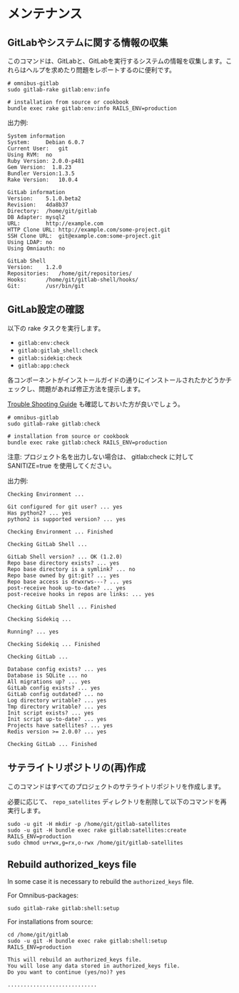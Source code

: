 # メンテナンス

## GitLabやシステムに関する情報の収集

このコマンドは、GitLabと、GitLabを実行するシステムの情報を収集します。これらはヘルプを求めたり問題をレポートするのに便利です。

```
# omnibus-gitlab
sudo gitlab-rake gitlab:env:info

# installation from source or cookbook
bundle exec rake gitlab:env:info RAILS_ENV=production
```

出力例:

```
System information
System:		Debian 6.0.7
Current User:	git
Using RVM:	no
Ruby Version: 2.0.0-p481
Gem Version:  1.8.23
Bundler Version:1.3.5
Rake Version:	10.0.4

GitLab information
Version:	5.1.0.beta2
Revision:	4da8b37
Directory:	/home/git/gitlab
DB Adapter:	mysql2
URL:		http://example.com
HTTP Clone URL:	http://example.com/some-project.git
SSH Clone URL:	git@example.com:some-project.git
Using LDAP:	no
Using Omniauth:	no

GitLab Shell
Version:	1.2.0
Repositories:	/home/git/repositories/
Hooks:		/home/git/gitlab-shell/hooks/
Git:		/usr/bin/git
```

## GitLab設定の確認

以下の rake タスクを実行します。

- `gitlab:env:check`
- `gitlab:gitlab_shell:check`
- `gitlab:sidekiq:check`
- `gitlab:app:check`

各コンポーネントがインストールガイドの通りにインストールされたかどうかチェックし、問題があれば修正方法を提示します。

[Trouble Shooting Guide](https://github.com/gitlabhq/gitlab-public-wiki/wiki/Trouble-Shooting-Guide) も確認しておいた方が良いでしょう。

```
# omnibus-gitlab
sudo gitlab-rake gitlab:check

# installation from source or cookbook
bundle exec rake gitlab:check RAILS_ENV=production
```

注意: プロジェクト名を出力しない場合は、 gitlab:check に対して SANITIZE=true を使用してください。

出力例:

```
Checking Environment ...

Git configured for git user? ... yes
Has python2? ... yes
python2 is supported version? ... yes

Checking Environment ... Finished

Checking GitLab Shell ...

GitLab Shell version? ... OK (1.2.0)
Repo base directory exists? ... yes
Repo base directory is a symlink? ... no
Repo base owned by git:git? ... yes
Repo base access is drwxrws---? ... yes
post-receive hook up-to-date? ... yes
post-receive hooks in repos are links: ... yes

Checking GitLab Shell ... Finished

Checking Sidekiq ...

Running? ... yes

Checking Sidekiq ... Finished

Checking GitLab ...

Database config exists? ... yes
Database is SQLite ... no
All migrations up? ... yes
GitLab config exists? ... yes
GitLab config outdated? ... no
Log directory writable? ... yes
Tmp directory writable? ... yes
Init script exists? ... yes
Init script up-to-date? ... yes
Projects have satellites? ... yes
Redis version >= 2.0.0? ... yes

Checking GitLab ... Finished
```

## サテライトリポジトリの(再)作成

このコマンドはすべてのプロジェクトのサテライトリポジトリを作成します。

必要に応じて、 `repo_satellites` ディレクトリを削除して以下のコマンドを再実行します。

```
sudo -u git -H mkdir -p /home/git/gitlab-satellites
sudo -u git -H bundle exec rake gitlab:satellites:create RAILS_ENV=production
sudo chmod u+rwx,g=rx,o-rwx /home/git/gitlab-satellites
```

## Rebuild authorized_keys file

In some case it is necessary to rebuild the `authorized_keys` file.


For Omnibus-packages:
```
sudo gitlab-rake gitlab:shell:setup
```

For installations from source:
```
cd /home/git/gitlab
sudo -u git -H bundle exec rake gitlab:shell:setup RAILS_ENV=production
```

```
This will rebuild an authorized_keys file.
You will lose any data stored in authorized_keys file.
Do you want to continue (yes/no)? yes

............................
```
